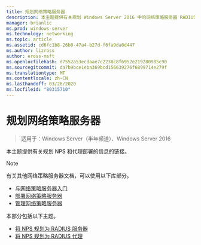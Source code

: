 ```yaml
---
title: 规划网络策略服务器
description: 本主题提供有关规划 Windows Server 2016 中的网络策略服务器 RADIUS 服务器部署规划的信息的链接。
manager: brianlic
ms.prod: windows-server
ms.technology: networking
ms.topic: article
ms.assetid: cd6fc1b8-26b0-47a4-b27d-f6fa9da0d447
ms.author: lizross
author: eross-msft
ms.openlocfilehash: d7552a53ecdaae7c2238c8f6952e219280985c90
ms.sourcegitcommit: da7b9bce1eba369bcd156639276f6899714e279f
ms.translationtype: MT
ms.contentlocale: zh-CN
ms.lasthandoff: 03/26/2020
ms.locfileid: "80315710"
---
```

# <a name="plan-network-policy-server"></a>规划网络策略服务器

>适用于：Windows Server（半年频道）、Windows Server 2016

本主题提供有关规划 NPS 和代理部署的信息的链接。

>[!NOTE]
>有关其他网络策略服务器文档，可以使用以下库部分。 
> - [与网络策略服务器入门](nps-getstart-top.md)
> - [部署网络策略服务器](nps-deploy.md)
> - [管理网络策略服务器](nps-manage-top.md)

本部分包括以下主题。

- [将 NPS 规划为 RADIUS 服务器](nps-plan-server.md)
- [将 NPS 规划为 RADIUS 代理](nps-plan-proxy.md)
